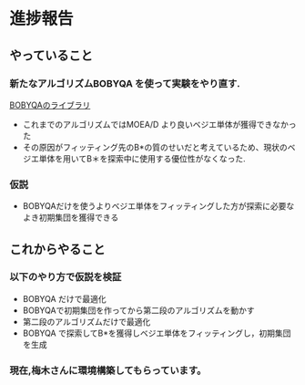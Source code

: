 # 進捗報告
## やっていること
### 新たなアルゴリズムBOBYQA を使って実験をやり直す.
[BOBYQAのライブラリ](https://github.com/numericalalgorithmsgroup/pybobyqa)

- これまでのアルゴリズムではMOEA/D より良いベジエ単体が獲得できなかった
- その原因がフィッティング先のB*の質のせいだと考えているため、現状のベジエ単体を用いてB＊を探索中に使用する優位性がなくなった.
### 仮説
- BOBYQAだけを使うよりベジエ単体をフィッティングした方が探索に必要なよき初期集団を獲得できる
## これからやること
### 以下のやり方で仮説を検証
- BOBYQA だけで最適化
- BOBYQAで初期集団を作ってから第二段のアルゴリズムを動かす
- 第二段のアルゴリズムだけで最適化
- BOBYQA で探索してB*を獲得しベジエ単体をフィッティングし，初期集団を生成
### 現在,梅木さんに環境構築してもらっています。